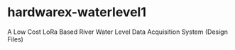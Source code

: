 # hardwarex-waterlevel1
A Low Cost LoRa Based River Water Level Data Acquisition System (Design Files)
